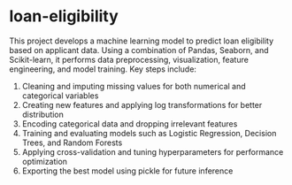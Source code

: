 # loan-eligibility
This project develops a machine learning model to predict loan eligibility based on applicant data. Using a combination of Pandas, Seaborn, and Scikit-learn, it performs data preprocessing, visualization, feature engineering, and model training. Key steps include:
1. Cleaning and imputing missing values for both numerical and categorical variables
2. Creating new features and applying log transformations for better distribution
3. Encoding categorical data and dropping irrelevant features
4. Training and evaluating models such as Logistic Regression, Decision Trees, and Random Forests
5. Applying cross-validation and tuning hyperparameters for performance optimization
6. Exporting the best model using pickle for future inference
